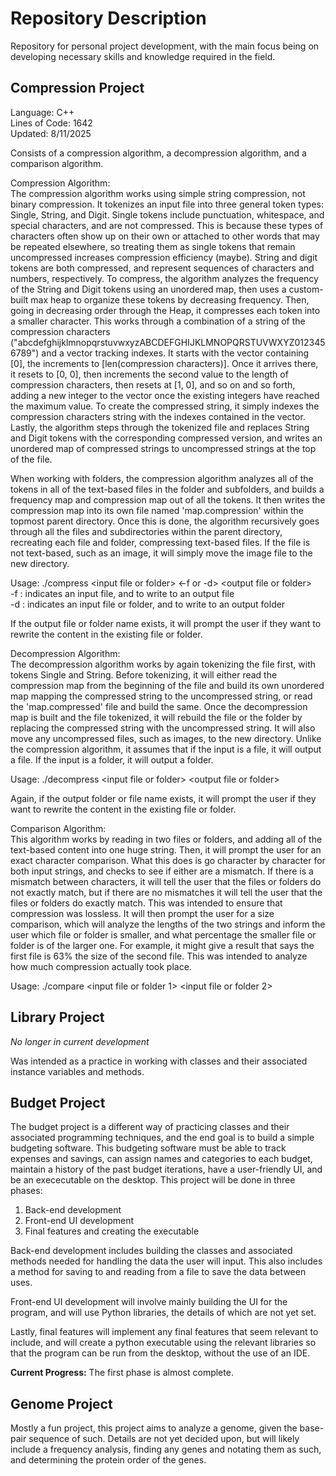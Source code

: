 # Repository Description

Repository for personal project development, with the main focus being on developing necessary skills and knowledge required in the field.

## Compression Project

Language: C++  
Lines of Code: 1642  
Updated: 8/11/2025

Consists of a compression algorithm, a decompression algorithm, and a comparison algorithm.

Compression Algorithm:  
The compression algorithm works using simple string compression, not binary compression. It tokenizes an input file into three general token types: Single, String, and Digit. Single tokens include punctuation, whitespace, and special characters, and are not compressed. This is because these types of characters often show up on their own or attached to other words that may be repeated elsewhere, so treating them as single tokens that remain uncompressed increases compression efficiency (maybe). String and digit tokens are both compressed, and represent sequences of characters and numbers, respectively. To compress, the algorithm analyzes the frequency of the String and Digit tokens using an unordered map, then uses a custom-built max heap to organize these tokens by decreasing frequency. Then, going in decreasing order through the Heap, it compresses each token into a smaller character. This works through a combination of a string of the compression characters ("abcdefghijklmnopqrstuvwxyzABCDEFGHIJKLMNOPQRSTUVWXYZ0123456789") and a vector tracking indexes. It starts with the vector containing \[0\], the increments to \[len(compression characters)\]. Once it arrives there, it resets to \[0, 0\], then increments the second value to the length of compression characters, then resets at \[1, 0\], and so on and so forth, adding a new integer to the vector once the existing integers have reached the maximum value. To create the compressed string, it simply indexes the compression characters string with the indexes contained in the vector. Lastly, the algorithm steps through the tokenized file and replaces String and Digit tokens with the corresponding compressed version, and writes an unordered map of compressed strings to uncompressed strings at the top of the file.

When working with folders, the compression algorithm analyzes all of the tokens in all of the text-based files in the folder and subfolders, and builds a frequency map and compression map out of all the tokens. It then writes the compression map into its own file named 'map.compression' within the topmost parent directory. Once this is done, the algorithm recursively goes through all the files and subdirectories within the parent directory, recreating each file and folder, compressing text-based files. If the file is not text-based, such as an image, it will simply move the image file to the new directory.

Usage: ./compress \<input file or folder\> \<-f or -d\> \<output file or folder\>  
-f : indicates an input file, and to write to an output file  
-d : indicates an input file or folder, and to write to an output folder

If the output file or folder name exists, it will prompt the user if they want to rewrite the content in the existing file or folder.

Decompression Algorithm:  
The decompression algorithm works by again tokenizing the file first, with tokens Single and String. Before tokenizing, it will either read the compression map from the beginning of the file and build its own unordered map mapping the compressed string to the uncompressed string, or read the 'map.compressed' file and build the same. Once the decompression map is built and the file tokenized, it will rebuild the file or the folder by replacing the compressed string with the uncompressed string. It will also move any uncompressed files, such as images, to the new directory. Unlike the compression algorithm, it assumes that if the input is a file, it will output a file. If the input is a folder, it will output a folder.

Usage: ./decompress \<input file or folder\> \<output file or folder\>

Again, if the output folder or file name exists, it will prompt the user if they want to rewrite the content in the existing file or folder.

Comparison Algorithm:  
This algorithm works by reading in two files or folders, and adding all of the text-based content into one huge string. Then, it will prompt the user for an exact character comparison. What this does is go character by character for both input strings, and checks to see if either are a mismatch. If there is a mismatch between characters, it will tell the user that the files or folders do not exactly match, but if there are no mismatches it will tell the user that the files or folders do exactly match. This was intended to ensure that compression was lossless. It will then prompt the user for a size comparison, which will analyze the lengths of the two strings and inform the user which file or folder is smaller, and what percentage the smaller file or folder is of the larger one. For example, it might give a result that says the first file is 63% the size of the second file. This was intended to analyze how much compression actually took place.

Usage: ./compare \<input file or folder 1\> \<input file or folder 2\>


## Library Project

*No longer in current development*

Was intended as a practice in working with classes and their associated instance variables and methods.

## Budget Project

The budget project is a different way of practicing classes and their associated programming techniques, and the end goal is to build a simple budgeting software. This budgeting software must be able to track expenses and savings, can assign names and categories to each budget, maintain a history of the past budget iterations, have a user-friendly UI, and be an exececutable on the desktop. This project will be done in three phases:

1. Back-end development
2. Front-end UI development
3. Final features and creating the executable

Back-end development includes building the classes and associated methods needed for handling the data the user will input. This also includes a method for saving to and reading from a file to save the data between uses.

Front-end UI development will involve mainly building the UI for the program, and will use Python libraries, the details of which are not yet set.

Lastly, final features will implement any final features that seem relevant to include, and will create a python executable using the relevant libraries so that the program can be run from the desktop, without the use of an IDE.

**Current Progress:** The first phase is almost complete.

## Genome Project

Mostly a fun project, this project aims to analyze a genome, given the base-pair sequence of such. Details are not yet decided upon, but will likely include a frequency analysis, finding any genes and notating them as such, and determining the protein order of the genes.

